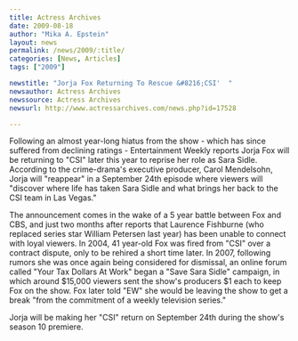 ```yaml
---
title: Actress Archives
date: 2009-08-18
author: "Mika A. Epstein"
layout: news
permalink: /news/2009/:title/
categories: [News, Articles]
tags: ["2009"]

newstitle: "Jorja Fox Returning To Rescue &#8216;CSI'  "
newsauthor: Actress Archives  
newssource: Actress Archives  
newsurl: http://www.actressarchives.com/news.php?id=17528  

---
```


Following an almost year-long hiatus from the show - which has since suffered from declining ratings - Entertainment Weekly reports Jorja Fox will be returning to "CSI" later this year to reprise her role as Sara Sidle. According to the crime-drama's executive producer, Carol Mendelsohn, Jorja will "reappear" in a September 24th episode where viewers will "discover where life has taken Sara Sidle and what brings her back to the CSI team in Las Vegas."

The announcement comes in the wake of a 5 year battle between Fox and CBS, and just two months after reports that Laurence Fishburne (who replaced series star William Petersen last year) has been unable to connect with loyal viewers. In 2004, 41 year-old Fox was fired from "CSI" over a contract dispute, only to be rehired a short time later. In 2007, following rumors she was once again being considered for dismissal, an online forum called "Your Tax Dollars At Work" began a "Save Sara Sidle" campaign, in which around $15,000 viewers sent the show's producers $1 each to keep Fox on the show. Fox later told "EW" she would be leaving the show to get a break "from the commitment of a weekly television series."

Jorja will be making her "CSI" return on September 24th during the show's season 10 premiere.  
